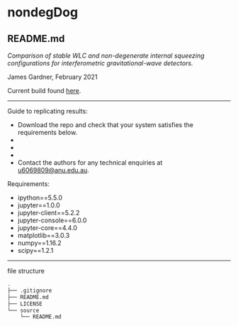 # nondegDog
## README.md
*Comparison of stable WLC and non-degenerate internal squeezing configurations for interferometric gravitational-wave detectors.*

James Gardner, February 2021

Current build found [here](https://github.com/daccordeon/nondegDog).

---
Guide to replicating results:

- Download the repo and check that your system satisfies the requirements below.
-
-
-
- Contact the authors for any technical enquiries at <u6069809@anu.edu.au>.

Requirements:
- ipython==5.5.0
- jupyter==1.0.0
- jupyter-client==5.2.2
- jupyter-console==6.0.0
- jupyter-core==4.4.0
- matplotlib==3.0.3
- numpy==1.16.2
- scipy==1.2.1

---
file structure
```bash
.
├── .gitignore
├── README.md
├── LICENSE
└── source
    └── README.md
```
[//]: # (tree -I '*.pdf|*.png')
